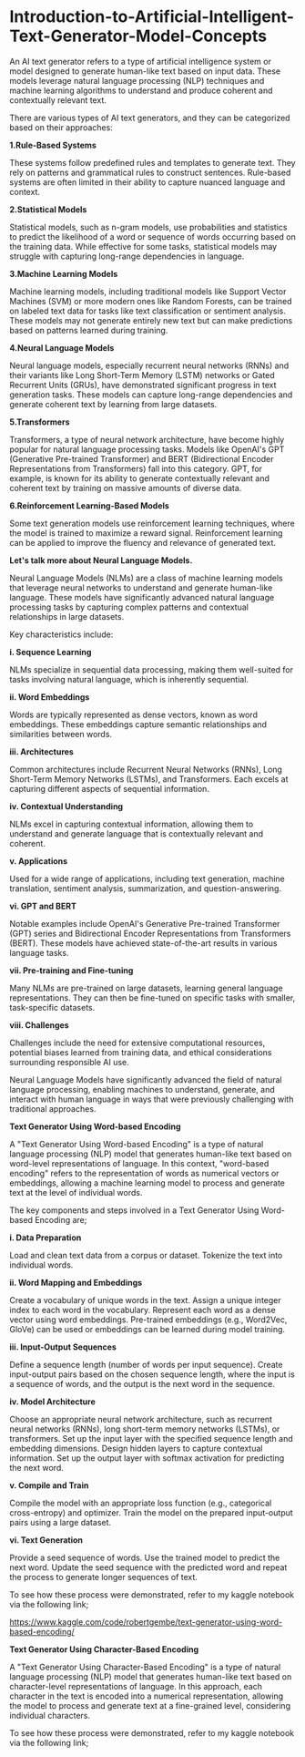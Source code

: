 # Introduction-to-Artificial-Intelligent-Text-Generator-Model-Concepts

An AI text generator refers to a type of artificial intelligence system or model designed to generate human-like text based on input data. These models leverage natural language processing (NLP) techniques and machine learning algorithms to understand and produce coherent and contextually relevant text.

There are various types of AI text generators, and they can be categorized based on their approaches:

**1.Rule-Based Systems**

These systems follow predefined rules and templates to generate text. They rely on patterns and grammatical rules to construct sentences.
Rule-based systems are often limited in their ability to capture nuanced language and context.

**2.Statistical Models**

Statistical models, such as n-gram models, use probabilities and statistics to predict the likelihood of a word or sequence of words occurring based on the training data.
While effective for some tasks, statistical models may struggle with capturing long-range dependencies in language.

**3.Machine Learning Models**

Machine learning models, including traditional models like Support Vector Machines (SVM) or more modern ones like Random Forests, can be trained on labeled text data for tasks like text classification or sentiment analysis.
These models may not generate entirely new text but can make predictions based on patterns learned during training.

**4.Neural Language Models**

Neural language models, especially recurrent neural networks (RNNs) and their variants like Long Short-Term Memory (LSTM) networks or Gated Recurrent Units (GRUs), have demonstrated significant progress in text generation tasks.
These models can capture long-range dependencies and generate coherent text by learning from large datasets.

**5.Transformers**

Transformers, a type of neural network architecture, have become highly popular for natural language processing tasks. Models like OpenAI's GPT (Generative Pre-trained Transformer) and BERT (Bidirectional Encoder Representations from Transformers) fall into this category.
GPT, for example, is known for its ability to generate contextually relevant and coherent text by training on massive amounts of diverse data.

**6.Reinforcement Learning-Based Models**

Some text generation models use reinforcement learning techniques, where the model is trained to maximize a reward signal. Reinforcement learning can be applied to improve the fluency and relevance of generated text.

**Let's talk more about Neural Language Models.**

Neural Language Models (NLMs) are a class of machine learning models that leverage neural networks to understand and generate human-like language. These models have significantly advanced natural language processing tasks by capturing complex patterns and contextual relationships in large datasets.

Key characteristics include:

**i. Sequence Learning**

NLMs specialize in sequential data processing, making them well-suited for tasks involving natural language, which is inherently sequential.

**ii. Word Embeddings**

Words are typically represented as dense vectors, known as word embeddings. These embeddings capture semantic relationships and similarities between words.

**iii. Architectures**

Common architectures include Recurrent Neural Networks (RNNs), Long Short-Term Memory Networks (LSTMs), and Transformers. Each excels at capturing different aspects of sequential information.

**iv. Contextual Understanding**

NLMs excel in capturing contextual information, allowing them to understand and generate language that is contextually relevant and coherent.

**v. Applications**

Used for a wide range of applications, including text generation, machine translation, sentiment analysis, summarization, and question-answering.

**vi. GPT and BERT**

Notable examples include OpenAI's Generative Pre-trained Transformer (GPT) series and Bidirectional Encoder Representations from Transformers (BERT). These models have achieved state-of-the-art results in various language tasks.

**vii. Pre-training and Fine-tuning**

Many NLMs are pre-trained on large datasets, learning general language representations. They can then be fine-tuned on specific tasks with smaller, task-specific datasets.

**viii. Challenges**

Challenges include the need for extensive computational resources, potential biases learned from training data, and ethical considerations surrounding responsible AI use.

Neural Language Models have significantly advanced the field of natural language processing, enabling machines to understand, generate, and interact with human language in ways that were previously challenging with traditional approaches.

**Text Generator Using Word-based Encoding**

A "Text Generator Using Word-based Encoding" is a type of natural language processing (NLP) model that generates human-like text based on word-level representations of language. In this context, "word-based encoding" refers to the representation of words as numerical vectors or embeddings, allowing a machine learning model to process and generate text at the level of individual words.

The key components and steps involved in a Text Generator Using Word-based Encoding are;

**i. Data Preparation**

Load and clean text data from a corpus or dataset.
Tokenize the text into individual words.

**ii. Word Mapping and Embeddings**

Create a vocabulary of unique words in the text.
Assign a unique integer index to each word in the vocabulary.
Represent each word as a dense vector using word embeddings. Pre-trained embeddings (e.g., Word2Vec, GloVe) can be used or embeddings can be learned during model training.

**iii. Input-Output Sequences**

Define a sequence length (number of words per input sequence).
Create input-output pairs based on the chosen sequence length, where the input is a sequence of words, and the output is the next word in the sequence.

**iv. Model Architecture**

Choose an appropriate neural network architecture, such as recurrent neural networks (RNNs), long short-term memory networks (LSTMs), or transformers.
Set up the input layer with the specified sequence length and embedding dimensions.
Design hidden layers to capture contextual information.
Set up the output layer with softmax activation for predicting the next word.

**v. Compile and Train**

Compile the model with an appropriate loss function (e.g., categorical cross-entropy) and optimizer.
Train the model on the prepared input-output pairs using a large dataset.

**vi. Text Generation**

Provide a seed sequence of words.
Use the trained model to predict the next word.
Update the seed sequence with the predicted word and repeat the process to generate longer sequences of text.

To see how these process were demonstrated, refer to my kaggle notebook via the following link;

https://www.kaggle.com/code/robertgembe/text-generator-using-word-based-encoding/

**Text Generator Using Character-Based Encoding**

A "Text Generator Using Character-Based Encoding" is a type of natural language processing (NLP) model that generates human-like text based on character-level representations of language. In this approach, each character in the text is encoded into a numerical representation, allowing the model to process and generate text at a fine-grained level, considering individual characters.

To see how these process were demonstrated, refer to my kaggle notebook via the following link;
